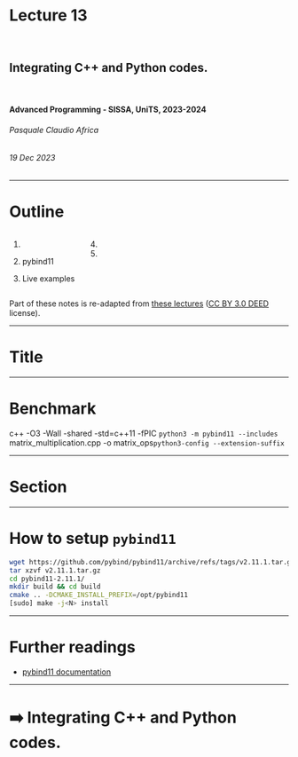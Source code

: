 <!--
title: Lecture 13
paginate: true

_class: titlepage
-->

# Lecture 13
<br>

## Integrating C++ and Python codes.
<br>

#### Advanced Programming - SISSA, UniTS, 2023-2024

###### Pasquale Claudio Africa

###### 19 Dec 2023

---

# Outline

<div class="columns">
<div>

1. 

2. pybind11

3. Live examples

</div>
<div>

4.

5. 

</div>
</div>

Part of these notes is re-adapted from [these lectures](http://github.com/jrjohansson/scientific-python-lectures) ([CC BY 3.0 DEED](https://creativecommons.org/licenses/by/3.0/) license).

---

<!--
_class: titlepage
-->

# Title

---

# Benchmark

c++ -O3 -Wall -shared -std=c++11 -fPIC `python3 -m pybind11 --includes` matrix_multiplication.cpp -o matrix_ops`python3-config --extension-suffix`

---


# Section


---

# How to setup `pybind11`

```bash
wget https://github.com/pybind/pybind11/archive/refs/tags/v2.11.1.tar.gz
tar xzvf v2.11.1.tar.gz
cd pybind11-2.11.1/
mkdir build && cd build
cmake .. -DCMAKE_INSTALL_PREFIX=/opt/pybind11
[sudo] make -j<N> install
```

---

# Further readings

- [pybind11 documentation](https://pybind11.readthedocs.io/en/stable/)

---

<!--
_class: titlepage
-->

# :arrow_right: Integrating C++ and Python codes.
